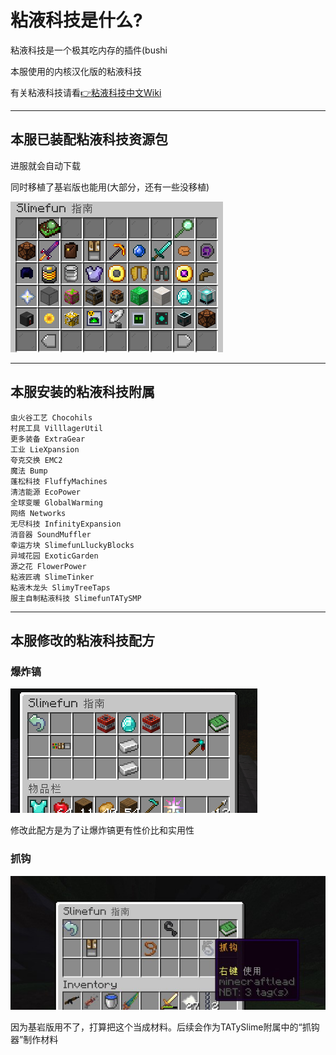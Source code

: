 # 粘液科技是什么?

粘液科技是一个极其吃内存的插件(bushi

本服使用的内核汉化版的粘液科技

有关粘液科技请看[👉粘液科技中文Wiki](https://slimefun-wiki.guizhanss.cn/)

---

## 本服已装配粘液科技资源包

进服就会自动下载

同时移植了基岩版也能用(大部分，还有一些没移植)

<img src="Play/Slimefun/img/SlimefunRes.png"></img>

---

## 本服安装的粘液科技附属

```
虫火谷工艺 Chocohils
村民工具 VilllagerUtil
更多装备 ExtraGear
工业 LieXpansion
夸克交换 EMC2
魔法 Bump
蓬松科技 FluffyMachines
清洁能源 EcoPower
全球变暖 GlobalWarming
网络 Networks
无尽科技 InfinityExpansion
消音器 SoundMuffler
幸运方块 SlimefunLluckyBlocks
异域花园 ExoticGarden
源之花 FlowerPower
粘液匠魂 SlimeTinker
粘液木龙头 SlimyTreeTaps
服主自制粘液科技 SlimefunTATySMP
```

---

## 本服修改的粘液科技配方

### 爆炸镐

<img src="Play/Slimefun/img/BaoZhaGao.png"></img>

修改此配方是为了让爆炸镐更有性价比和实用性

### 抓钩

<img src="Play/Slimefun/img/ZhuaGou.jpg"></img>

因为基岩版用不了，打算把这个当成材料。后续会作为TATySlime附属中的“抓钩器”制作材料